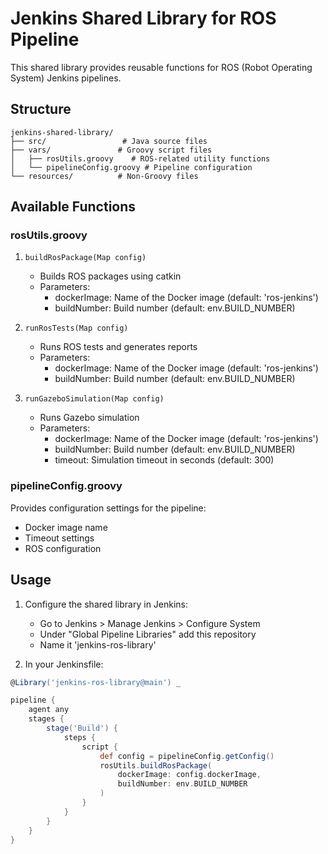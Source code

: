 # Jenkins Shared Library for ROS Pipeline

This shared library provides reusable functions for ROS (Robot Operating System) Jenkins pipelines.

## Structure

```
jenkins-shared-library/
├── src/                 # Java source files
├── vars/               # Groovy script files
│   ├── rosUtils.groovy    # ROS-related utility functions
│   └── pipelineConfig.groovy # Pipeline configuration
└── resources/          # Non-Groovy files
```

## Available Functions

### rosUtils.groovy

1. `buildRosPackage(Map config)`
   - Builds ROS packages using catkin
   - Parameters:
     - dockerImage: Name of the Docker image (default: 'ros-jenkins')
     - buildNumber: Build number (default: env.BUILD_NUMBER)

2. `runRosTests(Map config)`
   - Runs ROS tests and generates reports
   - Parameters:
     - dockerImage: Name of the Docker image (default: 'ros-jenkins')
     - buildNumber: Build number (default: env.BUILD_NUMBER)

3. `runGazeboSimulation(Map config)`
   - Runs Gazebo simulation
   - Parameters:
     - dockerImage: Name of the Docker image (default: 'ros-jenkins')
     - buildNumber: Build number (default: env.BUILD_NUMBER)
     - timeout: Simulation timeout in seconds (default: 300)

### pipelineConfig.groovy

Provides configuration settings for the pipeline:
- Docker image name
- Timeout settings
- ROS configuration

## Usage

1. Configure the shared library in Jenkins:
   - Go to Jenkins > Manage Jenkins > Configure System
   - Under "Global Pipeline Libraries" add this repository
   - Name it 'jenkins-ros-library'

2. In your Jenkinsfile:
```groovy
@Library('jenkins-ros-library@main') _

pipeline {
    agent any
    stages {
        stage('Build') {
            steps {
                script {
                    def config = pipelineConfig.getConfig()
                    rosUtils.buildRosPackage(
                        dockerImage: config.dockerImage,
                        buildNumber: env.BUILD_NUMBER
                    )
                }
            }
        }
    }
}
```
